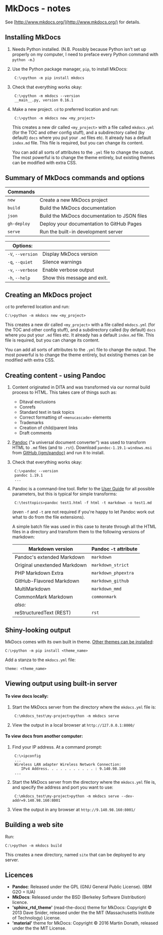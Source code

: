 # MkDocs - notes

See [http://www.mkdocs.org/](http://www.mkdocs.org/) for details.

## Installing MkDocs

1. Needs Python installed. (N.B. Possibly because Python isn't set up properly on my computer, I need to preface every Python command with `python -m`.)

2. Use the Python package manager, `pip`, to install MkDocs:

        C:\>python -m pip install mkdocs

3. Check that everything works okay:

        C:\>python -m mkdocs --version
        __main__.py, version 0.16.1

4. Make a new project. `cd` to preferred location and run:

        C:\>python -m mkdocs new <my_project>

    This creates a new dir called `<my_project>` with a file called `mkdocs.yml` (for the TOC and other config stuff), and a subdirectory called (by default) `docs` where you put your `.md` files etc. It already has a default `index.md` file. This file is required, but you can change its content.
    
    You can add all sorts of attributes to the `.yml` file to change the output. The most powerful is to change the theme entirely, but existing themes can be modified with extra CSS.


## Summary of MkDocs commands and options

| Commands          |                                                  |
|-------------------|--------------------------------------------------|
| `new        `     | Create a new MkDocs project                      |
| `build      `     | Build the MkDocs documentation                   |
| `json       `     | Build the MkDocs documentation to JSON files     |
| `gh-deploy  `     | Deploy your documentation to GitHub Pages        |
| `serve      `     | Run the built-in development server              |
                    
| Options:          |                                                  |
|-------------------|--------------------------------------------------|
| `-V`, `--version` | Display MkDocs version                           |
| `-q`, `--quiet  ` | Silence warnings                                 |
| `-v`, `--verbose` | Enable verbose output                            |
| `-h`, `--help   ` | Show this message and exit.                      |


  

## Creating an MkDocs project

`cd` to preferred location and run:

    C:\>python -m mkdocs new <my_project>

This creates a new dir called `<my_project>` with a file called `mkdocs.yml` (for the TOC and other config stuff), and a subdirectory called (by default) `docs` where you put your `.md` files etc. It already has a default `index.md` file. This file is required, but you can change its content.

You can add all sorts of attributes to the `.yml` file to change the output. The most powerful is to change the theme entirely, but existing themes can be modified with extra CSS.

## Creating content - using Pandoc

1. Content originated in DITA and was transformed via our normal build process to HTML. This takes care of things such as:
    - Ditaval exclusions
    - Conrefs
    - Standard text in task topics
    - Correct formatting of `<menucascade>` elements
    - Trademarks
    - Creation of child/parent links
    - Draft comments

2. [Pandoc](http://pandoc.org/index.html) ("a universal document converter") was used to transform HTML to `.md` files (and to `.rst`). Download `pandoc-1.19.1-windows.msi` from [GitHub (jgm/pandoc)](https://github.com/jgm/pandoc/releases) and run it to install.

3. Check that everything works okay:

        C:\>pandoc --version
        pandoc 1.19.1
        ...

4. Pandoc is a command-line tool. Refer to the [User Guide](http://pandoc.org/MANUAL.html) for all possible parameters, but this is typical for simple transforms:

        C:\testtopics>pandoc test1.html -f html -t markdown -o test1.md 
        
    (even `-f` and `-t` are not required if you're happy to let Pandoc work out what to do from the file extensions).
    
    A simple batch file was used in this case to iterate through all the HTML files in a directory and transform them to the following versions of markdown:

    | Markdown version              | Pandoc `-t` attribute |
    |-------------------------------|-----------------------|
    | Pandoc's extended Markdown    | `markdown`            |
    | Original unextended Markdown  | `markdown_strict`     |
    | PHP Markdown Extra            | `markdown_phpextra`   |
    | GitHub-Flavored Markdown      | `markdown_github`     |
    | MultiMarkdown                 | `markdown_mmd`        |
    | CommonMark Markdown           | `commonmark`          |
    | *also:*                       |                       |
    | reStructuredText (REST)       | `rst`                 |


## Shiny-looking output

MkDocs comes with its own built in theme. [Other themes can be installed](https://github.com/mkdocs/mkdocs/wiki/MkDocs-Themes):

    C:\>python -m pip install <theme_name>

Add a stanza to the `mkdocs.yml` file:

    theme: <theme_name>

## Viewing output using built-in server

#### To view docs locally:

1. Start the MkDocs server from the directory where the `mkdocs.yml` file is:

        C:\mkdocs_test\my-project>python -m mkdocs serve

2. View the output in a local browser at `http://127.0.0.1:8000/`

#### To view docs from another computer:

1. Find your IP address. At a command prompt:

        C:\>ipconfig
        ...
        Wireless LAN adapter Wireless Network Connection:
           IPv4 Address. . . . . . . . . . . : 9.140.98.160
        ...

2. Start the MkDocs server from the directory where the `mkdocs.yml` file is, and specify the address and port you want to use:

        C:\mkdocs_test\my-project>python -m mkdocs serve --dev-addr=9.140.98.160:8001
        
3. View the output in any browser at `http://9.140.98.160:8001/`

## Building a web site

Run:

    C:\>python -m mkdocs build

This creates a new directory, named `site` that can be deployed to any server.

## Licences

- **Pandoc**: Released under the GPL (GNU General Public License).  (IBM G2O = IUA)
- **MkDocs**: Released under the BSD (Berkeley Software Distribution) licence.
- **'sphinx_rtd_theme'** (read-the-docs) theme for MkDocs: Copyright &copy; 2013 Dave Snider, released under the the MIT (Massachusetts Institute of Technology) License.
- **'material'** theme for MkDocs: Copyright &copy; 2016 Martin Donath, released under the the MIT License.

